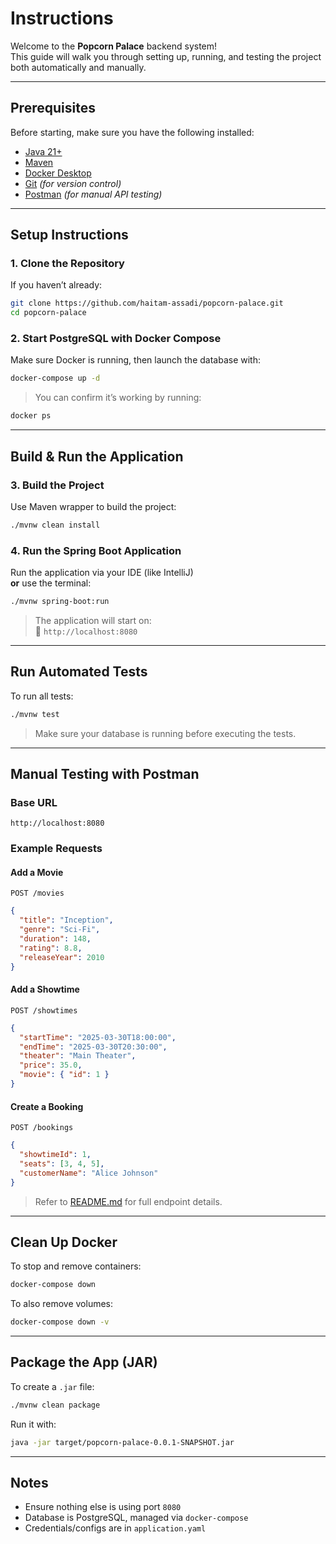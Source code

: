 #  Instructions

Welcome to the **Popcorn Palace** backend system!  
This guide will walk you through setting up, running, and testing the project both automatically and manually.

---

## Prerequisites

Before starting, make sure you have the following installed:

- [Java 21+](https://www.oracle.com/java/technologies/downloads/)
- [Maven](https://maven.apache.org/)
- [Docker Desktop](https://www.docker.com/products/docker-desktop/)
- [Git](https://git-scm.com/) _(for version control)_
- [Postman](https://www.postman.com/) _(for manual API testing)_

---

## Setup Instructions

### 1. Clone the Repository

If you haven’t already:

```bash
git clone https://github.com/haitam-assadi/popcorn-palace.git
cd popcorn-palace
```

### 2. Start PostgreSQL with Docker Compose

Make sure Docker is running, then launch the database with:

```bash
docker-compose up -d
```

> You can confirm it’s working by running:
```bash
docker ps
```

---

## Build & Run the Application

### 3. Build the Project

Use Maven wrapper to build the project:

```bash
./mvnw clean install
```

### 4. Run the Spring Boot Application

Run the application via your IDE (like IntelliJ)  
**or** use the terminal:

```bash
./mvnw spring-boot:run
```

> The application will start on:  
> 🔗 `http://localhost:8080`

---

## Run Automated Tests

To run all tests:

```bash
./mvnw test
```

> Make sure your database is running before executing the tests.

---

## Manual Testing with Postman

### Base URL

```
http://localhost:8080
```

### Example Requests

#### Add a Movie

`POST /movies`

```json
{
  "title": "Inception",
  "genre": "Sci-Fi",
  "duration": 148,
  "rating": 8.8,
  "releaseYear": 2010
}
```

#### Add a Showtime

`POST /showtimes`

```json
{
  "startTime": "2025-03-30T18:00:00",
  "endTime": "2025-03-30T20:30:00",
  "theater": "Main Theater",
  "price": 35.0,
  "movie": { "id": 1 }
}
```

#### Create a Booking

`POST /bookings`

```json
{
  "showtimeId": 1,
  "seats": [3, 4, 5],
  "customerName": "Alice Johnson"
}
```

> Refer to [README.md](./README.md) for full endpoint details.

---

## Clean Up Docker

To stop and remove containers:

```bash
docker-compose down
```

To also remove volumes:

```bash
docker-compose down -v
```

---

## Package the App (JAR)

To create a `.jar` file:

```bash
./mvnw clean package
```

Run it with:

```bash
java -jar target/popcorn-palace-0.0.1-SNAPSHOT.jar
```

---

## Notes

- Ensure nothing else is using port `8080`
- Database is PostgreSQL, managed via `docker-compose`
- Credentials/configs are in `application.yaml`

